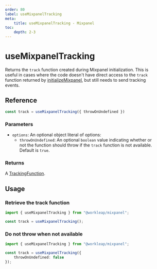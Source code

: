 ```yaml
---
order: 80
label: useMixpanelTracking
meta:
    title: useMixpanelTracking - Mixpanel
toc:
    depth: 2-3
---
```


# useMixpanelTracking

Returns the `track` function created during Mixpanel initialization. This is useful in cases where the code doesn't have direct access to the `track` function returned by [initializeMixpanel](./initializeMixpanel.md), but still needs to send tracking events.

## Reference

```ts
const track = useMixpanelTracking({ throwOnUndefined })
```

### Parameters

- `options`: An optional object literal of options:
    - `throwOnUndefined`: An optional `boolean` value indicating whether or not the function should throw if the `track` function is not available. Default is `true`.

### Returns

A [TrackingFunction](../reference/initializeMixpanel.md#returns).

## Usage

### Retrieve the track function

```ts
import { useMixpanelTracking } from "@workleap/mixpanel";

const track = useMixpanelTracking();
```

### Do not throw when not available

```ts !#4
import { useMixpanelTracking } from "@workleap/mixpanel";

const track = useMixpanelTracking({
    throwOnUndefined: false
});
```

